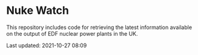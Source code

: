# Nuke Watch

This repository includes code for retrieving the latest information available on the output of EDF nuclear power plants in the UK.

Last updated: 2021-10-27 08:09